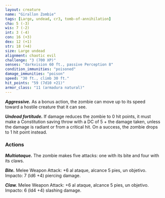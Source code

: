 ```yaml
---
layout: creature
name: "Girallon Zombie"
tags: [Large, undead, cr3, tomb-of-annihilation]
cha: 5 (-3)
wis: 7 (-2)
int: 3 (-4)
con: 16 (+3)
dex: 12 (+1)
str: 18 (+4)
size: Large undead
alignment: chaotic evil
challenge: "3 (700 XP)"
senses: "darkvision 60 ft., passive Perception 8"
condition_immunities: "poisoned"
damage_immunities: "poison"
speed: "30 ft., climb 30 ft."
hit_points: "59 (7d10 +21)"
armor_class: "11 (armadura natural)"
---
```


***Aggressive.*** As a bonus action, the zombie can move up to its speed toward a hostile creature that it can see.

***Undead fortitude.*** If damage reduces the zombie to 0 hit points, it must make a Constitution saving throw with a DC of 5 + the damage taken, unless the damage is radiant or from a critical hit. On a success, the zombie drops to 1 hit point instead.

### Actions

***Multiataque.*** The zombie makes five attacks: one with its bite and four with its claws.

***Bite.*** Melee Weapon Attack: +6 al ataque, alcance 5 pies, un objetivo. Impacto: 7 (ld6 +4) piercing damage.

***Claw.*** Melee Weapon Attack: +6 al ataque, alcance 5 pies, un objetivo. Impacto: 6 (ld4 +4) slashing damage.